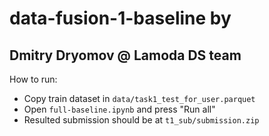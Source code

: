 # data-fusion-1-baseline by 
## Dmitry Dryomov @ Lamoda DS team
How to run:
* Copy train dataset in `data/task1_test_for_user.parquet`
* Open `full-baseline.ipynb` and press "Run all"
* Resulted submission should be at `t1_sub/submission.zip`
